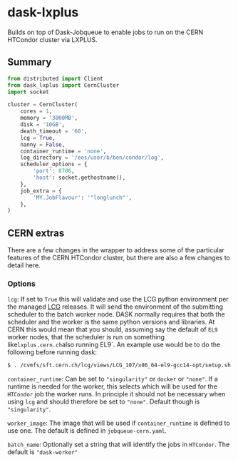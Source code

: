 # dask-lxplus

Builds on top of Dask-Jobqueue to enable jobs to run on the CERN HTCondor cluster via LXPLUS.

## Summary

```python
from distributed import Client 
from dask_lxplus import CernCluster
import socket

cluster = CernCluster(
    cores = 1,
    memory = '3000MB',
    disk = '10GB',
    death_timeout = '60',
    lcg = True,
    nanny = False,
    container_runtime = 'none',
    log_directory = '/eos/user/b/ben/condor/log',
    scheduler_options = {
        'port': 8786,
        'host': socket.gethostname(),
    },
    job_extra = {
        'MY.JobFlavour': '"longlunch"',
    },
)
```

## CERN extras
There are a few changes in the wrapper to address some of the particular features of the CERN 
HTCondor cluster, but there are also a few changes to detail here.

### Options
`lcg`: If set to `True` this will validate and use the LCG python environment per the managed [LCG](https://lcgdocs.web.cern.ch/lcgdocs/lcgreleases/introduction/) 
releases. It will send the environment of the submitting scheduler to the batch worker node. DASK 
normally requires that both the scheduler and the worker is the same python versions and libraries. 
At CERN this would mean that you should, assuming say the default of `EL9` worker nodes, that 
the scheduler is run on something like`lxplus.cern.ch`also running EL9`. 
An example use would be to do the following before running dask:
```bash
$ . /cvmfs/sft.cern.ch/lcg/views/LCG_107/x86_64-el9-gcc14-opt/setup.sh
```

`container_runtime`: Can be set to `"singularity"` or `docker` or `"none"`. If a runtime is needed 
for the worker, this selects which will be used for the `HTCondor` job the worker runs. In principle 
it should not be necessary when using `lcg` and should therefore be set to `"none"`. Default though 
is `"singularity"`.

`worker_image`: The image that will be used if `container_runtime` is defined to use one. The default 
is defined in `jobqueue-cern.yaml`.

`batch_name`: Optionally set a string that will identify the jobs in `HTCondor`. The default is 
`"dask-worker"`
